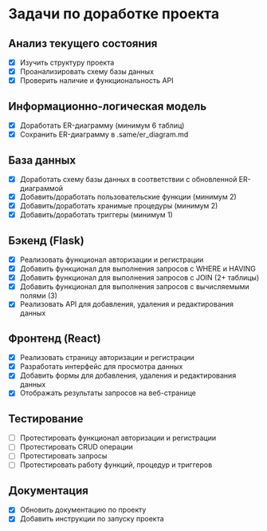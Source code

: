 # Задачи по доработке проекта

## Анализ текущего состояния
- [x] Изучить структуру проекта
- [x] Проанализировать схему базы данных
- [x] Проверить наличие и функциональность API

## Информационно-логическая модель
- [x] Доработать ER-диаграмму (минимум 6 таблиц)
- [x] Сохранить ER-диаграмму в .same/er_diagram.md

## База данных
- [x] Доработать схему базы данных в соответствии с обновленной ER-диаграммой
- [x] Добавить/доработать пользовательские функции (минимум 2)
- [x] Добавить/доработать хранимые процедуры (минимум 2)
- [x] Добавить/доработать триггеры (минимум 1)

## Бэкенд (Flask)
- [x] Реализовать функционал авторизации и регистрации
- [x] Добавить функционал для выполнения запросов с WHERE и HAVING
- [x] Добавить функционал для выполнения запросов с JOIN (2+ таблицы)
- [x] Добавить функционал для выполнения запросов с вычисляемыми полями (3)
- [x] Реализовать API для добавления, удаления и редактирования данных

## Фронтенд (React)
- [x] Реализовать страницу авторизации и регистрации
- [x] Разработать интерфейс для просмотра данных
- [x] Добавить формы для добавления, удаления и редактирования данных
- [x] Отображать результаты запросов на веб-странице

## Тестирование
- [ ] Протестировать функционал авторизации и регистрации
- [ ] Протестировать CRUD операции
- [ ] Протестировать запросы
- [ ] Протестировать работу функций, процедур и триггеров

## Документация
- [x] Обновить документацию по проекту
- [x] Добавить инструкции по запуску проекта
